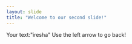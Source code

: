```yaml
---
layout: slide
title: "Welcome to our second slide!"
---
```

Your text:"iresha"
Use the left arrow to go back!
